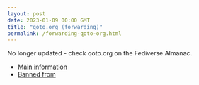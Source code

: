 ```yaml
---
layout: post
date: 2023-01-09 00:00 GMT
title: "qoto.org (forwarding)"
permalink: /forwarding-qoto-org.html
---
```


No longer updated - check qoto.org on the Fediverse Almanac.

* [Main information](https://www.fediversealmanac.com/api/v1/instances/qoto.org)
* [Banned from](https://www.fediversealmanac.com/api/v1/instances/qoto.org/banned_from)

